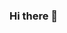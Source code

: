 ### Hi there 👋

<!--
**NoNameMan1231/NoNameMan1231** is a ✨ _special_ ✨ repository because its `README.md` (this file) appears on your GitHub profile.

Here are some ideas to get you started:

- 🌱 I’m currently learning Shell , python and Lua
- 👯 I’m looking to collaborate on @Yisus7u7

-->
